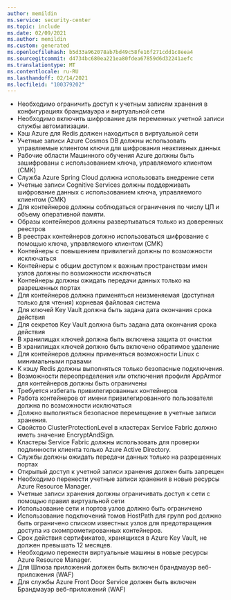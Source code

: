 ```yaml
---
author: memildin
ms.service: security-center
ms.topic: include
ms.date: 02/09/2021
ms.author: memildin
ms.custom: generated
ms.openlocfilehash: b5d33a962078ab7bd49c58fe16f271cdd1c8eea4
ms.sourcegitcommit: d4734bc680ea221ea80fdea67859d6d32241aefc
ms.translationtype: MT
ms.contentlocale: ru-RU
ms.lasthandoff: 02/14/2021
ms.locfileid: "100379202"
---
```

- Необходимо ограничить доступ к учетным записям хранения в конфигурациях брандмауэра и виртуальной сети
- Необходимо включить шифрование для переменных учетной записи службы автоматизации.
- Кэш Azure для Redis должен находиться в виртуальной сети
- Учетные записи Azure Cosmos DB должны использовать управляемые клиентом ключи для шифрования неактивных данных
- Рабочие области Машинного обучения Azure должны быть зашифрованы с использованием ключа, управляемого клиентом (CMK)
- Служба Azure Spring Cloud должна использовать внедрение сети
- Учетные записи Cognitive Services должны поддерживать шифрование данных с использованием ключа, управляемого клиентом (CMK)
- Для контейнеров должны соблюдаться ограничения по числу ЦП и объему оперативной памяти.
- Образы контейнеров должны развертываться только из доверенных реестров
- В реестрах контейнеров должно использоваться шифрование с помощью ключа, управляемого клиентом (CMK)
- Контейнеры с повышением привилегий должны по возможности исключаться
- Контейнеры с общим доступом к важным пространствам имен узлов должны по возможности исключаться
- Контейнеры должны ожидать передачи данных только на разрешенных портах
- Для контейнеров должна применяться неизменяемая (доступная только для чтения) корневая файловая система
- Для ключей Key Vault должна быть задана дата окончания срока действия
- Для секретов Key Vault должна быть задана дата окончания срока действия
- В хранилищах ключей должна быть включена защита от очистки
- В хранилищах ключей должно быть включено обратимое удаление
- Для контейнеров должны применяться возможности Linux с минимальными правами
- К кэшу Redis должны выполняться только безопасные подключения.
- Возможности переопределения или отключения профиля AppArmor для контейнеров должны быть ограничены
- Требуется избегать привилегированных контейнеров
- Работа контейнеров от имени привилегированного пользователя должна по возможности исключаться
- Должно выполняться безопасное перемещение в учетные записи хранения.
- Свойство ClusterProtectionLevel в кластерах Service Fabric должно иметь значение EncryptAndSign.
- Кластеры Service Fabric должны использовать для проверки подлинности клиента только Azure Active Directory.
- Службы должны ожидать передачи данных только на разрешенных портах
- Открытый доступ к учетной записи хранения должен быть запрещен
- Необходимо перенести учетные записи хранения в новые ресурсы Azure Resource Manager.
- Учетные записи хранения должны ограничивать доступ к сети с помощью правил виртуальной сети
- Использование сети и портов узлов должно быть ограничено
- Использование подключений томов HostPath для групп pod должно быть ограничено списком известных узлов для предотвращения доступа из скомпрометированных контейнеров.
- Срок действия сертификатов, хранящихся в Azure Key Vault, не должен превышать 12 месяцев.
- Необходимо перенести виртуальные машины в новые ресурсы Azure Resource Manager.
- Для Шлюза приложений должен быть включен брандмауэр веб-приложения (WAF)
- Для службы Azure Front Door Service должен быть включен Брандмауэр веб-приложений (WAF)

